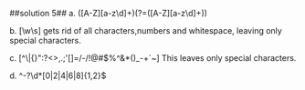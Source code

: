 ##solution 5##
a. ([A-Z][a-z\d]+)(?=([A-Z][a-z\d]+))

b. [\w\s] gets rid of all characters,numbers and whitespace, leaving only special characters.

c. [^\\|\{\}":?<>,.\;'\[\]=/-/!@#$%^&*\(\)_\-\+`~] This leaves only special characters. 

d. ^-?\d*[0|2|4|6|8]{1,2}$
